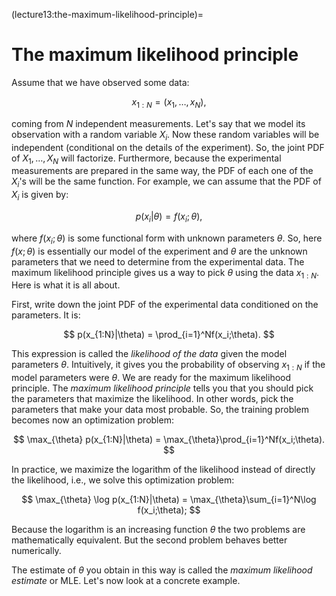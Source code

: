 (lecture13:the-maximum-likelihood-principle)=
# The maximum likelihood principle

Assume that we have observed some data:

$$
x_{1:N} = (x_1,\dots,x_N),
$$

coming from $N$ independent measurements.
Let's say that we model its observation with a random variable $X_i$.
Now these random variables will be independent (conditional on the details of the experiment).
So, the joint PDF of $X_1,\dots,X_N$ will factorize.
Furthermore, because the experimental measurements are prepared in the same way,
the PDF of each one of the $X_i$'s will be the same function.
For example, we can assume that the PDF of $X_i$ is given by:

$$
p(x_i|\theta) = f(x_i;\theta),
$$

where $f(x_i;\theta)$ is some functional form with unknown parameters $\theta$.
So, here $f(x;\theta)$ is essentially our model of the experiment and $\theta$ are the unknown parameters that we need to determine from the experimental data.
The maximum likelihood principle gives us a way to pick $\theta$ using the data $x_{1:N}$.
Here is what it is all about.

First, write down the joint PDF of the experimental data conditioned on the parameters.
It is:

$$
p(x_{1:N}|\theta) = \prod_{i=1}^Nf(x_i;\theta).
$$

This expression is called the *likelihood of the data* given the model parameters $\theta$.
Intuitively, it gives you the probability of observing $x_{1:N}$ if the model parameters were $\theta$.
We are ready for the maximum likelihood principle.
The *maximum likelihood principle* tells you that you should pick the parameters that maximize the likelihood.
In other words, pick the parameters that make your data most probable.
So, the training problem becomes now an optimization problem:

$$
\max_{\theta} p(x_{1:N}|\theta) = \max_{\theta}\prod_{i=1}^Nf(x_i;\theta).
$$

In practice, we maximize the logarithm of the likelihood instead of directly the likelihood, i.e., we solve this optimization problem:

$$
\max_{\theta} \log p(x_{1:N}|\theta) = \max_{\theta}\sum_{i=1}^N\log f(x_i;\theta);
$$

Because the logarithm is an increasing function $\theta$ the two problems are mathematically equivalent.
But the second problem behaves better numerically.

The estimate of $\theta$ you obtain in this way is called the *maximum likelihood estimate* or MLE.
Let's now look at a concrete example.
